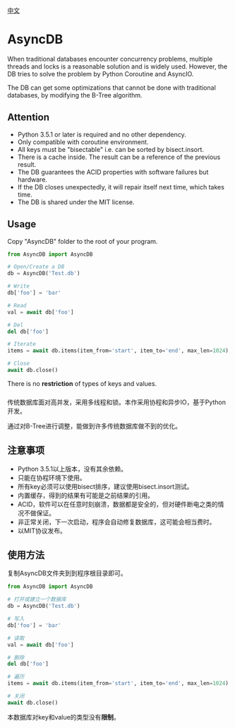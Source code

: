 [中文](#CHN)

# AsyncDB
When traditional databases encounter concurrency problems, multiple threads and locks is a reasonable solution and is
widely used. However, the DB tries to solve the problem by Python Coroutine and AsyncIO.

The DB can get some optimizations that cannot be done with traditional databases, by modifying the B-Tree algorithm.

## Attention
* Python 3.5.1 or later is required and no other dependency.
* Only compatible with coroutine environment.
* All keys must be "bisectable" i.e. can be sorted by bisect.insort.
* There is a cache inside. The result can be a reference of the previous result.
* The DB guarantees the ACID properties with software failures but hardware.
* If the DB closes unexpectedly, it will repair itself next time, which takes time.
* The DB is shared under the MIT license.

## Usage
Copy "AsyncDB" folder to the root of your program.

```Python
from AsyncDB import AsyncDB

# Open/Create a DB
db = AsyncDB('Test.db')

# Write
db['foo'] = 'bar'

# Read
val = await db['foo']

# Del
del db['foo']

# Iterate
items = await db.items(item_from='start', item_to='end', max_len=1024)

# Close
await db.close()
```

There is no **restriction** of types of keys and values.

### <a name="CHN"></a>
传统数据库面对高并发，采用多线程和锁。本作采用协程和异步IO，基于Python开发。

通过对B-Tree进行调整，能做到许多传统数据库做不到的优化。

## 注意事项
* Python 3.5.1以上版本，没有其余依赖。
* 只能在协程环境下使用。
* 所有key必须可以使用bisect排序，建议使用bisect.insort测试。
* 内置缓存，得到的结果有可能是之前结果的引用。
* ACID，软件可以在任意时刻崩溃，数据都是安全的，但对硬件断电之类的情况不做保证。
* 非正常关闭，下一次启动，程序会自动修复数据库，这可能会相当费时。
* 以MIT协议发布。

## 使用方法
复制AsyncDB文件夹到到程序根目录即可。

```Python
from AsyncDB import AsyncDB

# 打开或建立一个数据库
db = AsyncDB('Test.db')

# 写入
db['foo'] = 'bar'

# 读取
val = await db['foo']

# 删除
del db['foo']

# 遍历
items = await db.items(item_from='start', item_to='end', max_len=1024)

# 关闭
await db.close()
```

本数据库对key和value的类型没有**限制**。